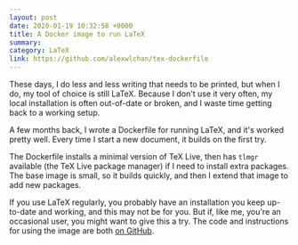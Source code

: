 ```yaml
---
layout: post
date: 2020-01-19 10:32:58 +0000
title: A Docker image to run LaTeX
summary:
category: LaTeX
link: https://github.com/alexwlchan/tex-dockerfile
---
```


These days, I do less and less writing that needs to be printed, but when I do, my tool of choice is still LaTeX.
Because I don't use it very often, my local installation is often out-of-date or broken, and I waste time getting back to a working setup.

A few months back, I wrote a Dockerfile for running LaTeX, and it's worked pretty well.
Every time I start a new document, it builds on the first try.

The Dockerfile installs a minimal version of TeX Live, then has `tlmgr` available (the TeX Live package manager) if I need to install extra packages.
The base image is small, so it builds quickly, and then I extend that image to add new packages.

If you use LaTeX regularly, you probably have an installation you keep up-to-date and working, and this may not be for you.
But if, like me, you're an occasional user, you might want to give this a try.
The code and instructions for using the image are both [on GitHub](https://github.com/alexwlchan/tex-dockerfile).
